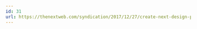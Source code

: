 ```yaml
---
id: 31
url: https://thenextweb.com/syndication/2017/12/27/create-next-design-project-completely-free/
---
```

